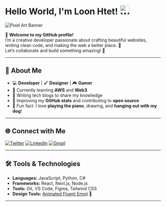 # Hello World, I'm Loon Htet! <img src="https://raw.githubusercontent.com/Tarikul-Islam-Anik/Animated-Fluent-Emojis/master/Emojis/Hand%20gestures/Waving%20Hand%20Medium%20Skin%20Tone.png" alt="Wave Icon" width="30" />


![Pixel Art Banner](https://user-images.githubusercontent.com/74038190/225813708-98b745f2-7d22-48cf-9150-083f1b00d6c9.gif)

🌆 **Welcome to my GitHub profile!**  
I’m a creative developer passionate about crafting beautiful websites, writing clean code, and making the web a better place. 🚀  
Let’s collaborate and build something amazing! 🌟

---

## 🎨 About Me
- 💻 **Developer** | 🖌️ **Designer** | 🎮 **Gamer**  
- 🌱 Currently learning **AWS** and **Web3**  
- 📝 Writing tech blogs to share my knowledge  
- 🎯 Improving my **GitHub stats** and contributing to **open source**  
- 🐶 Fun fact: I love **playing the piano**, drawing, and **hanging out with my dog**!

---

## 🌐 Connect with Me
[![Twitter](https://img.shields.io/badge/Twitter-%231DA1F2.svg?style=for-the-badge&logo=twitter&logoColor=white)](https://twitter.com/your-profile)
[![LinkedIn](https://img.shields.io/badge/LinkedIn-%230A66C2.svg?style=for-the-badge&logo=linkedin&logoColor=white)](https://linkedin.com/in/your-profile)
[![Gmail](https://img.shields.io/badge/Gmail-D14836.svg?style=for-the-badge&logo=gmail&logoColor=white)](mailto:your-email@gmail.com)

---

## 🛠️ Tools & Technologies
- **Languages:** JavaScript, Python, C#
- **Frameworks:** React, Next.js, Node.js  
- **Tools:** Git, VS Code, Figma, Tailwind CSS  
- **Design Tools:** [Animated Fluent Emoji](https://animated-fluent-emoji.vercel.app/) 💖

---
